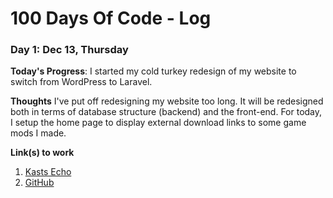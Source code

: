 # 100 Days Of Code - Log

### Day 1: Dec 13, Thursday

**Today's Progress**: I started my cold turkey redesign of my website to switch from WordPress to Laravel.

**Thoughts** I've put off redesigning my website too long. It will be redesigned both in terms of database structure (backend) and the front-end. For today, I setup the home page to display external download links to some game mods I made.

**Link(s) to work**
1. [Kasts Echo](https://kasts-echo.net)
2. [GitHub](https://github.com/KastsEcho/KastsEcho.net)
